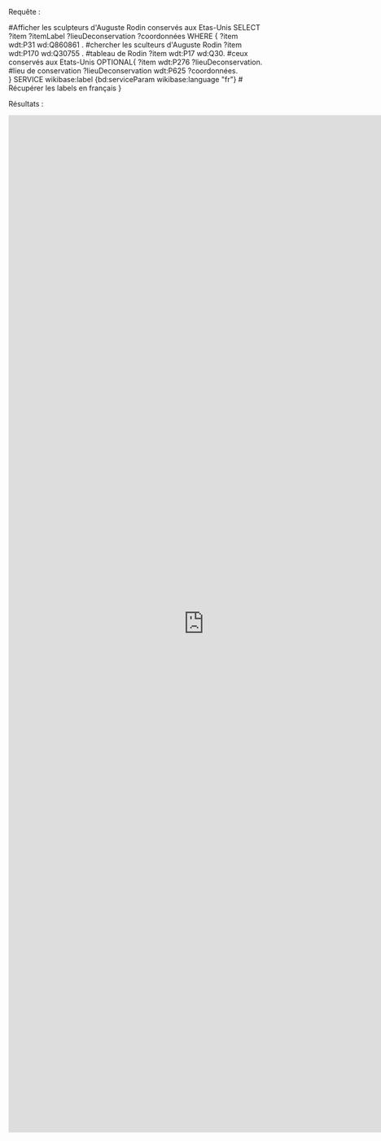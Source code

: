 
Requête :

#Afficher les sculpteurs d'Auguste Rodin conservés aux Etas-Unis
SELECT ?item ?itemLabel ?lieuDeconservation ?coordonnées WHERE
{
  ?item wdt:P31 wd:Q860861 . #chercher les sculteurs d'Auguste Rodin
  ?item wdt:P170 wd:Q30755 . #tableau de Rodin
  ?item wdt:P17 wd:Q30. #ceux conservés aux Etats-Unis
  OPTIONAL{
  ?item wdt:P276 ?lieuDeconservation. #lieu de conservation
  ?lieuDeconservation wdt:P625 ?coordonnées.    
  } 
    SERVICE wikibase:label {bd:serviceParam wikibase:language "fr"} # Récupérer les labels en français
}

Résultats :

<iframe style="width: 80vw; height: 50vh; border: none;" src="https://query.wikidata.org/embed.html#SELECT%20%3Fitem%20%3FitemLabel%20%3FlieuDeconservation%20%3Fcoordonn%C3%A9es%20WHERE%0A%7B%0A%20%20%3Fitem%20wdt%3AP31%20wd%3AQ860861%20.%20%23chercher%20les%20sculteurs%20d%27Auguste%20Rodin%0A%20%20%3Fitem%20wdt%3AP170%20wd%3AQ30755%20.%20%23tableau%20de%20Rodin%0A%20%20%3Fitem%20wdt%3AP17%20wd%3AQ30.%20%23ceux%20conserv%C3%A9s%20aux%20Etats-Unis%0A%20%20OPTIONAL%7B%0A%20%20%3Fitem%20wdt%3AP276%20%3FlieuDeconservation.%20%23lieu%20de%20conservation%0A%20%20%3FlieuDeconservation%20wdt%3AP625%20%3Fcoordonn%C3%A9es.%20%20%20%20%0A%20%20%7D%20%0A%20%20%20%20SERVICE%20wikibase%3Alabel%20%7Bbd%3AserviceParam%20wikibase%3Alanguage%20%22fr%22%7D%20%23%20R%C3%A9cup%C3%A9rer%20les%20labels%20en%20fran%C3%A7ais%0A%7D" referrerpolicy="origin" sandbox="allow-scripts allow-same-origin allow-popups" ></iframe>
